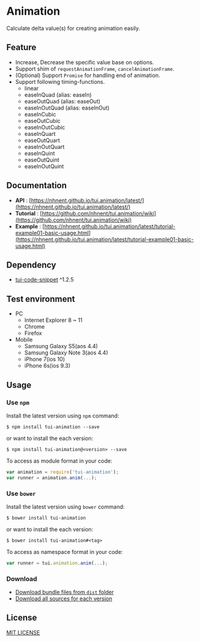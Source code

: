 # Animation

Calculate delta value(s) for creating animation easily.

## Feature

* Increase, Decrease the specific value base on options.
* Support shim of `requestAnimationFrame`, `cancelAnimationFrame`.
* (Optional) Support `Promise` for handling end of animation.
* Support following timing-functions.
	* linear
	* easeInQuad (alias: easeIn)
	* easeOutQuad (alias: easeOut)
	* easeInOutQuad (alias: easeInOut)
    * easeInCubic
    * easeOutCubic
    * easeInOutCubic
    * easeInQuart
    * easeOutQuart
    * easeInOutQuart
    * easeInQuint
    * easeOutQuint
    * easeInOutQuint

## Documentation
* **API** : [https://nhnent.github.io/tui.animation/latest/](https://nhnent.github.io/tui.animation/latest/)
* **Tutorial** : [https://github.com/nhnent/tui.animation/wiki](https://github.com/nhnent/tui.animation/wiki)
* **Example** : [https://nhnent.github.io/tui.animation/latest/tutorial-example01-basic-usage.html](https://nhnent.github.io/tui.animation/latest/tutorial-example01-basic-usage.html)

## Dependency
* [tui-code-snippet](https://github.com/nhnent/tui.code-snippet) ^1.2.5

## Test environment
* PC
	* Internet Explorer 8 ~ 11
	* Chrome
	* Firefox
* Mobile
	* Samsung Galaxy S5(aos 4.4)
    * Samsung Galaxy Note 3(aos 4.4)
	* iPhone 7(ios 10)
    * iPhone 6s(ios 9.3)

## Usage
### Use `npm`

Install the latest version using `npm` command:

```
$ npm install tui-animation --save
```

or want to install the each version:

```
$ npm install tui-animation@<version> --save
```

To access as module format in your code:

```javascript
var animation = require('tui-animation');
var runner = animation.anim(...);
```

### Use `bower`
Install the latest version using `bower` command:

```
$ bower install tui-animation
```

or want to install the each version:

```
$ bower install tui-animation#<tag>
```

To access as namespace format in your code:

```javascript
var runner = tui.animation.anim(...);
```

### Download
* [Download bundle files from `dist` folder](https://github.com/nhnent/tui.project-name/tree/production/dist)
* [Download all sources for each version](https://github.com/nhnent/tui.project-name/releases)

## License
[MIT LICENSE](https://github.com/nhnent/tui.project-name/blob/master/LICENSE)
